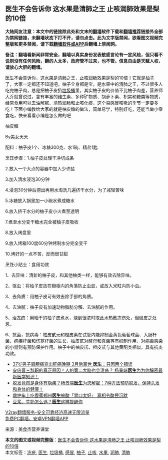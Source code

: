  <h2>医生不会告诉你 这水果是清肺之王 止咳润肺效果是梨的10倍</h2> <p class="notice"><b>大陆网友注意：本文中的链接除此处和文末的<a href="https://github.com/bannedbook/fanqiang" >翻墙</a>软件下载和<a href="https://github.com/killgcd/justmysocks/blob/master/README.md">翻墙推荐</a>链接外全部为禁网链接，未翻墙状态下打不开，请勿点击。此为文字版禁闻，欲看图文视频完整版和更多禁闻，请下载<a href="https://github.com/bannedbook/fanqiang">翻墙软件或APP</a>后翻墙上禁闻网。</p><p>备注：翻墙看新闻非常安全，翻墙以真实身份发表敏感言论有一定风险，但只看不说则没有任何风险，翻的人太多，政府管不过来，也不管。信息自由是天赋人权，请放心大胆的翻墙。</b></p>  <div class="entry"> <p><a href="https://www.bannedbook.org/bnews/tag/%e5%8c%bb%e7%94%9f/" class="st_tag internal_tag" rel="tag" title="标签 医生 下的日志">医生</a>不会告诉你，这<a href="https://www.bannedbook.org/bnews/tag/%e6%b0%b4%e6%9e%9c/" class="st_tag internal_tag" rel="tag" title="标签 水果 下的日志">水果</a>是<a href="https://www.bannedbook.org/bnews/tag/%E6%B8%85%E8%82%BA/" class="st_tag internal_tag" rel="tag" title="标签 清肺 下的日志">清肺</a>之王，<a href="https://www.bannedbook.org/bnews/tag/%E6%AD%A2%E5%92%B3/" class="st_tag internal_tag" rel="tag" title="标签 止咳 下的日志">止咳</a><a href="https://www.bannedbook.org/bnews/tag/%E6%B6%A6%E8%82%BA/" class="st_tag internal_tag" rel="tag" title="标签 润肺 下的日志">润肺</a>效果是梨的10倍！它就是<a href="https://www.bannedbook.org/bnews/tag/%e6%9f%9a%e5%ad%90/" class="st_tag internal_tag" rel="tag" title="标签 柚子 下的日志">柚子</a>了，大家一定都还不知道吧，柚子全身都是宝，是水果中的清肺之王，不过很多人吃完柚子肉，总是把柚子皮扔<a href="https://www.bannedbook.org/bnews/tag/%e5%9e%83%e5%9c%be%e6%a1%b6/" class="st_tag internal_tag" rel="tag" title="标签 垃圾桶 下的日志">垃圾桶</a>里，其实柚子皮的价值不比柚子肉差，营养师大乔就曾说过，含有丰富的维生素、多种矿物质、胡萝卜素、枳实和糖类等物质，经常食用可以去油解腻、清热润肺和止咳化痰，这个易<a href="https://www.bannedbook.org/bnews/tag/%E6%84%9F%E5%86%92/" class="st_tag internal_tag" rel="tag" title="标签 感冒 下的日志">感冒</a>咳嗽的季节一定要多吃！下面小编教给大家的就是柚皮糖的做法，简单易学，特别好吃，还能当做小零食吃，快来看看小编是怎么做的吧</p> <p>柚皮糖</p> <p></p> <p>By美女天天</p> <p>配料：柚子皮1个、冰糖300克、水1碗、精盐1匙</p> <p>烹饪步骤：1.柚子皮处理干净切成条</p> <p></p> <p>2.放入一个大点的容器中加入少许盐</p> <p></p> <p>3.加入清水浸泡30分钟</p> <p></p>  <p>4.浸泡30分钟后捞出再用水淘洗几遍挤干水分，为了减轻苦味</p> <p></p> <p>5.冰糖放入锅里加一小碗水煮成糖水</p> <p></p> <p>6.放入挤干水分的柚子皮小火煮至透明</p> <p></p> <p>7.煮至水分变干糖水完全被柚子皮吸收</p> <p></p> <p>8.放入烤盘里</p> <p></p> <p>9.放入烤箱100度60分钟烤制水分完全变干</p>  <p></p> <p>10.烤好的一点不苦，反而很甘甜</p> <p></p> <p>烹饪小贴士：食用功效</p> <p>1、去异味：清新的柚子皮，和其他柚类一样，能够有效去除异味。</p> <p>2、驱虫：将柚子皮放在橱柜内的角落防止虫蚁，或放入米缸内防小虫。</p> <p>3、去角质：用柚子皮可有效去除手部的角质。</p> <p>4、去油腻：柚子皮有加速动物脂肪分解、去油腻的作用。</p> <p>5、治<a href="https://www.bannedbook.org/bnews/tag/%e5%86%bb%e7%96%ae/" class="st_tag internal_tag" rel="tag" title="标签 冻疮 下的日志">冻疮</a>：用晒干的柚子皮煮水，烧到很浓时取此水热敷冻伤处，但破皮之处忌。</p> <p>6、抗菌，抗病毒：柚皮甙元和橙皮素在试管内能抑制金黄色葡萄球菌、大肠杆菌、痢疾杆菌和伤寒杆菌的生长，柚皮甙对酵母和真菌等有抑制作用，对病毒感染的小鼠则有预防保护作用。柚子中的柚皮甙、橙皮甙与其他黄酮类相似，具有抗炎功效。</p> <ul class='op-related-articles' title='相关阅读'> <li><a href='https://www.bannedbook.org/bnews/lifebaike/20201122/1434981.html' target='_blank'>37岁男子肩膀痛查出肝癌晚期 3月后离世 <b>医生</b>：只因两个错误</a></li> <li><a href='https://www.bannedbook.org/bnews/bannedvideo/20200914/1434538.html' target='_blank'>安倍晋三辞职的真正原因！人的第二大脑也会溃疡？ 杨景端<b>医生</b>为为你解密最新医学知识！</a></li> <li><a href='https://www.bannedbook.org/bnews/bannedvideo/20201010/1434533.html' target='_blank'>脱发竟然是身体有隐疾？杨景端<b>医生</b>为您解密：7种方法预防脱发，保持头发和身体的健康！</a></li> <li><a href='https://www.bannedbook.org/bnews/baitai/20201119/1433639.html' target='_blank'>救护车上吃香蕉郑州<b>医生</b>被酸「胃口太好」 真相令酸民沉默</a></li> <li><a href='https://www.bannedbook.org/bnews/comments/20201119/1433527.html' target='_blank'>豆浆、牛奶怎么选？<b>医生</b>这样提醒你</a></li> </ul> <p class="texttj"> <a href="https://www.bannedbook.org/forum23/topic22702.html" target="_blank">V2ray翻墙服务-安全可靠经济高速无限流量</a><br/> <a href="https://github.com/bannedbook/fanqiang/wiki/%E7%A6%81%E9%97%BB%E7%BD%91%E5%AE%89%E5%8D%93%E7%BF%BB%E5%A2%99%E6%96%B0%E9%97%BBAPP" target="_blank">免费PC翻墙、安卓VPN翻墙APP</a></p><p> 来源：美食杰营养课堂 </p> <a name='sharetosocial'></a>       <div><b>本文的图文或视频完整版</b>：<a href='https://www.bannedbook.org/bnews/health/20201122/1435090.html'>医生不会告诉你 这水果是清肺之王 止咳润肺效果是梨的10倍</a></div>  </div><!--END ENTRY--> <div class="postfooter"> <div>本文标签：<a href="https://www.bannedbook.org/bnews/tag/%e5%86%bb%e7%96%ae/" rel="tag">冻疮</a>, <a href="https://www.bannedbook.org/bnews/tag/%e5%8c%bb%e7%94%9f/" rel="tag">医生</a>, <a href="https://www.bannedbook.org/bnews/tag/%e5%9e%83%e5%9c%be%e6%a1%b6/" rel="tag">垃圾桶</a>, <a href="https://www.bannedbook.org/bnews/tag/%E6%84%9F%E5%86%92/" rel="tag">感冒</a>, <a href="https://www.bannedbook.org/bnews/tag/%e6%9f%9a%e5%ad%90/" rel="tag">柚子</a>, <a href="https://www.bannedbook.org/bnews/tag/%E6%AD%A2%E5%92%B3/" rel="tag">止咳</a>, <a href="https://www.bannedbook.org/bnews/tag/%e6%b0%b4%e6%9e%9c/" rel="tag">水果</a>, <a href="https://www.bannedbook.org/bnews/tag/%E6%B6%A6%E8%82%BA/" rel="tag">润肺</a>, <a href="https://www.bannedbook.org/bnews/tag/%E6%B8%85%E8%82%BA/" rel="tag">清肺</a></div>  </div><!--END POSTFOOTER--> 